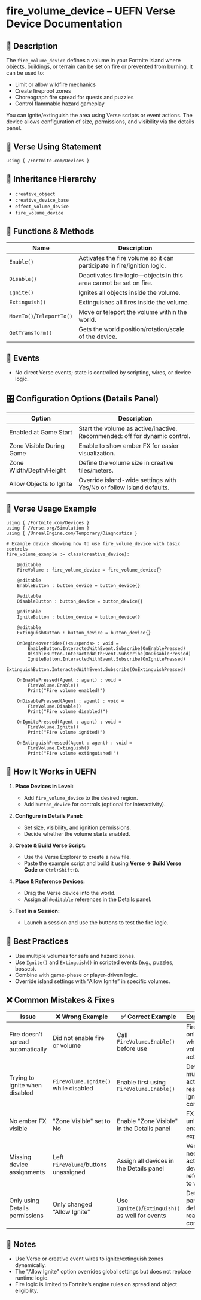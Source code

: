 # fire_volume_device – UEFN Verse Device Documentation

## 🔹 Description
The `fire_volume_device` defines a volume in your Fortnite island where objects, buildings, or terrain can be set on fire or prevented from burning. It can be used to:
- Limit or allow wildfire mechanics
- Create fireproof zones
- Choreograph fire spread for quests and puzzles
- Control flammable hazard gameplay

You can ignite/extinguish the area using Verse scripts or event actions. The device allows configuration of size, permissions, and visibility via the details panel.

## 🧱 Verse Using Statement
```verse
using { /Fortnite.com/Devices }
```

## 🔗 Inheritance Hierarchy
- `creative_object`
- `creative_device_base`
- `effect_volume_device`
- `fire_volume_device`

## 🧩 Functions & Methods
| Name             | Description                                                                 |
|------------------|-----------------------------------------------------------------------------|
| `Enable()`       | Activates the fire volume so it can participate in fire/ignition logic.     |
| `Disable()`      | Deactivates fire logic—objects in this area cannot be set on fire.          |
| `Ignite()`       | Ignites all objects inside the volume.                                     |
| `Extinguish()`   | Extinguishes all fires inside the volume.                                  |
| `MoveTo()`/`TeleportTo()` | Move or teleport the volume within the world.                      |
| `GetTransform()` | Gets the world position/rotation/scale of the device.                      |

## 🧹 Events
- No direct Verse events; state is controlled by scripting, wires, or device logic.

## 🎛 Configuration Options (Details Panel)
| Option                     | Description                                                                 |
|----------------------------|-----------------------------------------------------------------------------|
| Enabled at Game Start      | Start the volume as active/inactive. Recommended: off for dynamic control. |
| Zone Visible During Game   | Enable to show ember FX for easier visualization.                          |
| Zone Width/Depth/Height    | Define the volume size in creative tiles/meters.                           |
| Allow Objects to Ignite    | Override island-wide settings with Yes/No or follow island defaults.       |

## 🧰 Verse Usage Example
```verse
using { /Fortnite.com/Devices }
using { /Verse.org/Simulation }
using { /UnrealEngine.com/Temporary/Diagnostics }

# Example device showing how to use fire_volume_device with basic controls
fire_volume_example := class(creative_device):

    @editable
    FireVolume : fire_volume_device = fire_volume_device{}

    @editable
    EnableButton : button_device = button_device{}

    @editable
    DisableButton : button_device = button_device{}

    @editable
    IgniteButton : button_device = button_device{}

    @editable
    ExtinguishButton : button_device = button_device{}

    OnBegin<override>()<suspends> : void =
        EnableButton.InteractedWithEvent.Subscribe(OnEnablePressed)
        DisableButton.InteractedWithEvent.Subscribe(OnDisablePressed)
        IgniteButton.InteractedWithEvent.Subscribe(OnIgnitePressed)
        ExtinguishButton.InteractedWithEvent.Subscribe(OnExtinguishPressed)

    OnEnablePressed(Agent : agent) : void =
        FireVolume.Enable()
        Print("Fire volume enabled!")

    OnDisablePressed(Agent : agent) : void =
        FireVolume.Disable()
        Print("Fire volume disabled!")

    OnIgnitePressed(Agent : agent) : void =
        FireVolume.Ignite()
        Print("Fire volume ignited!")

    OnExtinguishPressed(Agent : agent) : void =
        FireVolume.Extinguish()
        Print("Fire volume extinguished!")
```

## 🧠 How It Works in UEFN
1. **Place Devices in Level:**
   - Add `fire_volume_device` to the desired region.
   - Add `button_device` for controls (optional for interactivity).

2. **Configure in Details Panel:**
   - Set size, visibility, and ignition permissions.
   - Decide whether the volume starts enabled.

3. **Create & Build Verse Script:**
   - Use the Verse Explorer to create a new file.
   - Paste the example script and build it using **Verse → Build Verse Code** or `Ctrl+Shift+B`.

4. **Place & Reference Devices:**
   - Drag the Verse device into the world.
   - Assign all `@editable` references in the Details panel.

5. **Test in a Session:**
   - Launch a session and use the buttons to test the fire logic.

## 🧠 Best Practices
- Use multiple volumes for safe and hazard zones.
- Use `Ignite()` and `Extinguish()` in scripted events (e.g., puzzles, bosses).
- Combine with game-phase or player-driven logic.
- Override island settings with “Allow Ignite” in specific volumes.

## ❌ Common Mistakes & Fixes
| Issue                            | ❌ Wrong Example                       | ✅ Correct Example                                  | Explanation                                              |
|----------------------------------|-----------------------------------------|----------------------------------------------------------|----------------------------------------------------------|
| Fire doesn’t spread automatically| Did not enable fire or volume           | Call `FireVolume.Enable()` before use                    | Fire logic only works when the volume is active.         |
| Trying to ignite when disabled   | `FireVolume.Ignite()` while disabled    | Enable first using `FireVolume.Enable()`                 | Device must be active to respond to ignition commands.   |
| No ember FX visible              | "Zone Visible" set to No                | Enable "Zone Visible" in the Details panel               | FX is off unless enabled explicitly.                     |
| Missing device assignments       | Left `FireVolume`/buttons unassigned    | Assign all devices in the Details panel                  | Verse script needs actual device references to work.     |
| Only using Details permissions   | Only changed “Allow Ignite”             | Use `Ignite()`/`Extinguish()` as well for events         | Details panel sets default, not real-time control.       |

## 📅 Notes
- Use Verse or creative event wires to ignite/extinguish zones dynamically.
- The "Allow Ignite" option overrides global settings but does not replace runtime logic.
- Fire logic is limited to Fortnite’s engine rules on spread and object eligibility.

